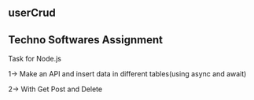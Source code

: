 ## userCrud
## Techno Softwares Assignment

Task for Node.js

1-> Make an API and insert data in different tables(using async and await)

2-> With Get Post and Delete
